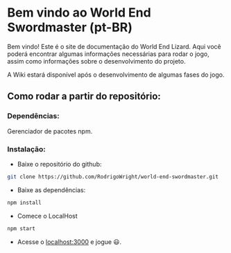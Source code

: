 # Bem vindo ao World End Swordmaster  (pt-BR)

Bem vindo! Este é o site de documentação do World End Lizard. Aqui você poderá encontrar algumas informações necessárias para rodar o jogo, assim como informações sobre o desenvolvimento do projeto. 

A Wiki estará disponível após o desenvolvimento de algumas fases do jogo.

## Como rodar a partir do repositório:
	
### Dependências:

Gerenciador de pacotes npm.

### Instalação:

- Baixe o repositório do github:

```bash
git clone https://github.com/RodrigoWright/world-end-swordmaster.git
```

- Baixe as dependências:
	
```bash
npm install
```

- Comece o LocalHost

```bash
npm start
```

- Acesse o [localhost:3000](http://127.0.0.1:3000) e jogue 😃.
